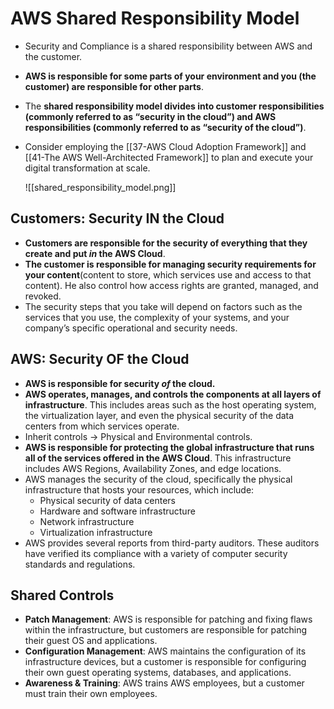 # AWS Shared Responsibility Model
- Security and Compliance is a shared responsibility between AWS and the customer.
- **AWS is responsible for some parts of your environment and you (the customer) are responsible for other parts**.
- The **shared responsibility model divides into customer responsibilities (commonly referred to as “security in the cloud”) and AWS responsibilities (commonly referred to as “security of the cloud”)**.
- Consider employing the [[37-AWS Cloud Adoption Framework]] and [[41-The AWS Well-Architected Framework]] to plan and execute your digital transformation at scale.

	![[shared_responsibility_model.png]]

## Customers: Security IN the Cloud
- **Customers are responsible for the security of everything that they create and put _in_ the AWS Cloud**.
- **The customer is responsible for managing security requirements for your content**(content to store, which services use and access to that content). He also control how access rights are granted, managed, and revoked.
- The security steps that you take will depend on factors such as the services that you use, the complexity of your systems, and your company’s specific operational and security needs.

## AWS: Security OF the Cloud
- **AWS is responsible for security _of_ the cloud.**
- **AWS operates, manages, and controls the components at all layers of infrastructure**. This includes areas such as the host operating system, the virtualization layer, and even the physical security of the data centers from which services operate. 
- Inherit controls -> Physical and Environmental controls.
- **AWS is responsible for protecting the global infrastructure that runs all of the services offered in the AWS Cloud**. This infrastructure includes AWS Regions, Availability Zones, and edge locations.
- AWS manages the security of the cloud, specifically the physical infrastructure that hosts your resources, which include:
	- Physical security of data centers
	- Hardware and software infrastructure
	- Network infrastructure
	- Virtualization infrastructure
- AWS provides several reports from third-party auditors. These auditors have verified its compliance with a variety of computer security standards and regulations.

## Shared Controls
- **Patch Management**: AWS is responsible for patching and fixing flaws within the infrastructure, but customers are responsible for patching their guest OS and applications.
- **Configuration Management**: AWS maintains the configuration of its infrastructure devices, but a customer is responsible for configuring their own guest operating systems, databases, and applications.
- **Awareness & Training**: AWS trains AWS employees, but a customer must train their own employees.